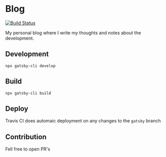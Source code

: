 # Blog
[![Build Status](https://travis-ci.com/sergeioff/blog.svg?branch=gatsby)](https://travis-ci.com/sergeioff/blog)

My personal blog where I write my thoughts and notes about the development.

## Development
```
npx gatsby-cli develop
```

## Build
```
npx gatsby-cli build
```

## Deploy
Travis CI does automaic deployment on any changes to the `gatsby` branch

## Contribution
Fell free to open PR's